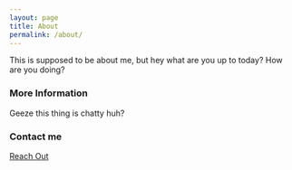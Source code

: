 ```yaml
---
layout: page
title: About
permalink: /about/
---
```


This is supposed to be about me, but hey what are you up to today? How are you doing?

### More Information

Geeze this thing is chatty huh?

### Contact me

[Reach Out](mailto:killerbootz@gmail.com)

